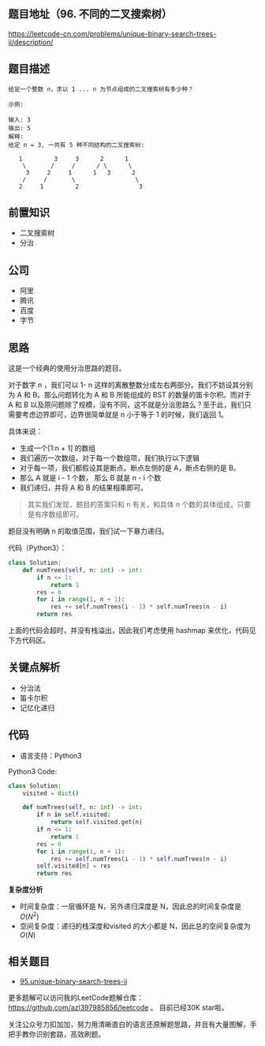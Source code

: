 ## 题目地址（96. 不同的二叉搜索树）

https://leetcode-cn.com/problems/unique-binary-search-trees-ii/description/

## 题目描述

```
给定一个整数 n，求以 1 ... n 为节点组成的二叉搜索树有多少种？

示例:

输入: 3
输出: 5
解释:
给定 n = 3, 一共有 5 种不同结构的二叉搜索树:

   1         3     3      2      1
    \       /     /      / \      \
     3     2     1      1   3      2
    /     /       \                 \
   2     1         2                 3

```

## 前置知识

- 二叉搜索树
- 分治

## 公司

- 阿里
- 腾讯
- 百度
- 字节

## 思路

这是一个经典的使用分治思路的题目。

对于数字 n ，我们可以 1- n 这样的离散整数分成左右两部分。我们不妨设其分别为 A 和 B。那么问题转化为 A 和 B 所能组成的 BST 的数量的笛卡尔积。而对于 A 和 B 以及原问题除了规模，没有不同，这不就是分治思路么？至于此，我们只需要考虑边界即可，边界很简单就是 n 小于等于 1 的时候，我们返回 1。

具体来说：

- 生成一个[1:n + 1] 的数组
- 我们遍历一次数组，对于每一个数组项，我们执行以下逻辑
- 对于每一项，我们都假设其是断点。断点左侧的是 A，断点右侧的是 B。
- 那么 A 就是 i - 1 个数， 那么 B 就是 n - i 个数
- 我们递归，并将 A 和 B 的结果相乘即可。

> 其实我们发现，题目的答案只和 n 有关，和具体 n 个数的具体组成，只要是有序数组即可。

题目没有明确 n 的取值范围，我们试一下暴力递归。

代码（Python3）：

```python
class Solution:
    def numTrees(self, n: int) -> int:
        if n <= 1:
            return 1
        res = 0
        for i in range(1, n + 1):
            res += self.numTrees(i - 1) * self.numTrees(n - i)
        return res
```

上面的代码会超时，并没有栈溢出，因此我们考虑使用 hashmap 来优化，代码见下方代码区。

## 关键点解析

- 分治法
- 笛卡尔积
- 记忆化递归

## 代码

- 语言支持：Python3

Python3 Code:

```Python
class Solution:
    visited = dict()

    def numTrees(self, n: int) -> int:
        if n in self.visited:
            return self.visited.get(n)
        if n <= 1:
            return 1
        res = 0
        for i in range(1, n + 1):
            res += self.numTrees(i - 1) * self.numTrees(n - i)
        self.visited[n] = res
        return res
```
**复杂度分析**
- 时间复杂度：一层循环是 N，另外递归深度是 N，因此总的时间复杂度是 $O(N^2)$
- 空间复杂度：递归的栈深度和visited 的大小都是 N，因此总的空间复杂度为  $O(N)$

## 相关题目

- [95.unique-binary-search-trees-ii](https://github.com/azl397985856/leetcode/blob/master/problems/95.unique-binary-search-trees-ii.md)

更多题解可以访问我的LeetCode题解仓库：https://github.com/azl397985856/leetcode  。 目前已经30K star啦。

关注公众号力扣加加，努力用清晰直白的语言还原解题思路，并且有大量图解，手把手教你识别套路，高效刷题。
